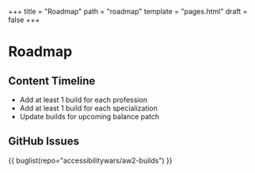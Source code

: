 +++
title = "Roadmap"
path = "roadmap"
template = "pages.html"
draft = false
+++

# Roadmap

## Content Timeline

- Add at least 1 build for each profession
- Add at least 1 build for each specialization
- Update builds for upcoming balance patch

## GitHub Issues

{{ buglist(repo="accessibilitywars/aw2-builds") }}

